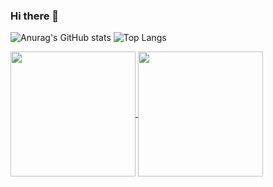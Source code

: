 ### Hi there 👋

![Anurag's GitHub stats](https://github-readme-stats.vercel.app/api?username=tjrawlins&show_icons=true&theme=radical)
![Top Langs](https://github-readme-stats.vercel.app/api/top-langs/?username=tjrawlins&hide_progress=false&theme=radical)

<a href="https://github.com/tjrawlins/github-readme-stats">
  <img height=200 align="center" src="https://github-readme-stats.vercel.app/api?username=tjrawlins&show_icons=true&theme=radical" />
</a>
<a href="https://github.com/tjrawlins/convoychat">
  <img height=200 align="center" src="https://github-readme-stats.vercel.app/api?username=tjrawlins&show_icons=true&theme=radical&layout=compact&langs_count=8&card_width=320" />
</a>
